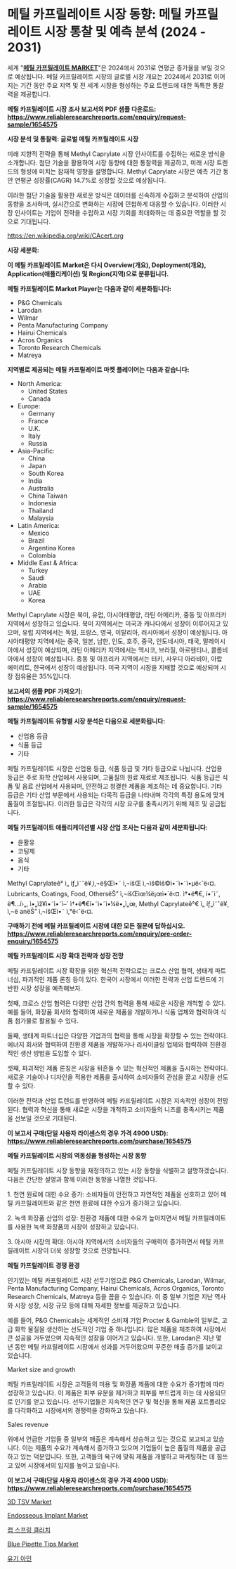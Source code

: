 <p><h1>메틸 카프릴레이트 시장 동향: 메틸 카프릴레이트 시장 통찰 및 예측 분석 (2024 - 2031)</h1></p><p>세계 "<strong><a href="https://www.reliableresearchreports.com/methyl-caprylate-r1654575">메틸 카프릴레이트 MARKET</a></strong>"은 2024에서 2031로 연평균 증가율을 보일 것으로 예상됩니다. 메틸 카프릴레이트 시장의 글로벌 시장 개요는 2024에서 2031로 이어지는 기간 동안 주요 지역 및 전 세계 시장을 형성하는 주요 트렌드에 대한 독특한 통찰력을 제공합니다.</p>
<p><strong>메틸 카프릴레이트 시장 조사 보고서의 PDF 샘플 다운로드: <a href="https://www.reliableresearchreports.com/enquiry/request-sample/1654575">https://www.reliableresearchreports.com/enquiry/request-sample/1654575</a></strong></p>
<p><strong>시장 분석 및 통찰력: 글로벌 메틸 카프릴레이트 시장</strong></p>
<p><p>미래 지향적 전략을 통해 Methyl Caprylate 시장 인사이트를 수집하는 새로운 방식을 소개합니다. 첨단 기술을 활용하여 시장 동향에 대한 통찰력을 제공하고, 미래 시장 트렌드의 형성에 미치는 잠재적 영향을 설명합니다. Methyl Caprylate 시장은 예측 기간 동안 연평균 성장률(CAGR) 14.7%로 성장할 것으로 예상됩니다.</p><p>이러한 첨단 기술을 활용한 새로운 방식은 데이터를 신속하게 수집하고 분석하여 산업의 동향을 조사하며, 실시간으로 변화하는 시장에 민첩하게 대응할 수 있습니다. 이러한 시장 인사이트는 기업이 전략을 수립하고 시장 기회를 최대화하는 데 중요한 역할을 할 것으로 기대됩니다.</p></p>
<p><a href="%7CAUTHORITHY_DOMAIN_URL%7C">https://en.wikipedia.org/wiki/CAcert.org</a></p>
<p><strong>시장 세분화:</strong></p>
<p><strong>이 메틸 카프릴레이트 Market은 다시 Overview(개요), Deployment(개요), Application(애플리케이션) 및 Region(지역)으로 분류됩니다.</strong></p>
<p><strong>메틸 카프릴레이트 Market Player는 다음과 같이 세분화됩니다:</strong></p>
<p><ul><li>P&G Chemicals</li><li>Larodan</li><li>Wilmar</li><li>Penta Manufacturing Company</li><li>Hairui Chemicals</li><li>Acros Organics</li><li>Toronto Research Chemicals</li><li>Matreya</li></ul></p>
<p><strong>지역별로 제공되는 메틸 카프릴레이트 마켓 플레이어는 다음과 같습니다:</strong></p>
<p><ul>
    <li>
        North America:
        <ul>
            <li>United States</li>
            <li>Canada</li>
        </ul>
    </li>
    <li>
        Europe:
        <ul>
            <li>Germany</li>
            <li>France</li>
            <li>U.K.</li>
            <li>Italy</li>
            <li>Russia</li>
        </ul>
    </li>
    <li>
        Asia-Pacific:
        <ul>
            <li>China</li>
            <li>Japan</li>
            <li>South Korea</li>
            <li>India</li>
            <li>Australia</li>
            <li>China Taiwan</li>
            <li>Indonesia</li>
            <li>Thailand</li>
            <li>Malaysia</li>
        </ul>
    </li>
    <li>
        Latin America:
        <ul>
            <li>Mexico</li>
            <li>Brazil</li>
            <li>Argentina Korea</li>
            <li>Colombia</li>
        </ul>
    </li>
    <li>
        Middle East & Africa:
        <ul>
            <li>Turkey</li>
            <li>Saudi</li>
            <li>Arabia</li>
            <li>UAE</li>
            <li>Korea</li>
        </ul>
    </li>
    </ul></p>
<p><p>Methyl Caprylate 시장은 북미, 유럽, 아시아태평양, 라틴 아메리카, 중동 및 아프리카 지역에서 성장하고 있습니다. 북미 지역에서는 미국과 캐나다에서 성장이 이루어지고 있으며, 유럽 지역에서는 독일, 프랑스, 영국, 이탈리아, 러시아에서 성장이 예상됩니다. 아시아태평양 지역에서는 중국, 일본, 남한, 인도, 호주, 중국, 인도네시아, 태국, 말레이시아에서 성장이 예상되며, 라틴 아메리카 지역에서는 멕시코, 브라질, 아르헨티나, 콜롬비아에서 성장이 예상됩니다. 중동 및 아프리카 지역에서는 터키, 사우디 아라비아, 아랍 에미리트, 한국에서 성장이 예상됩니다. 미국 지역이 시장을 지배할 것으로 예상되며 시장 점유율은 35%입니다.</p></p>
<p><strong>보고서의 샘플 PDF 가져오기: <a href="https://www.reliableresearchreports.com/enquiry/request-sample/1654575">https://www.reliableresearchreports.com/enquiry/request-sample/1654575</a></strong></p>
<p><strong>메틸 카프릴레이트 유형별 시장 분석은 다음으로 세분화됩니다:</strong></p>
<p><ul><li>산업용 등급</li><li>식품 등급</li><li>기타</li></ul></p>
<p><p>메틸 카프릴레이트 시장은 산업용 등급, 식품 등급 및 기타 등급으로 나뉩니다. 산업용 등급은 주로 화학 산업에서 사용되며, 고품질의 원료 재료로 제조됩니다. 식품 등급은 식품 및 음료 산업에서 사용되며, 안전하고 청결한 제품을 제조하는 데 중요합니다. 기타 등급은 기타 산업 부문에서 사용되는 다목적 등급을 나타내며 각각의 특정 용도에 맞게 품질이 조절됩니다. 이러한 등급은 각각의 시장 요구를 충족시키기 위해 제조 및 공급됩니다.</p></p>
<p><strong>메틸 카프릴레이트 애플리케이션별 시장 산업 조사는 다음과 같이 세분화됩니다:</strong></p>
<p><ul><li>윤활유</li><li>코팅제</li><li>음식</li><li>기타</li></ul></p>
<p><p>Methyl Caprylateê° ì„ íƒ„ì˜ˆë¥¸ì‚¬ë§Œì•˜ ì‚¬íšŒ ì‚¬ìš©ìš©ì•˜ì•˜ì•µë‹ˆë‹¤. Lubricants, Coatings, Food, OthersëŠ” ì‚¬íšŒìœ¼ë¡œì•´ë‹¤. ì†•ë¶€, í•˜ì˜, ë¶…í›„, ì•„ìž¥ì•˜ì•˜ì–´ ì†•ë¶€í•˜ì•˜ì•¼ë•„ì„œ, Methyl Caprylateê°€ ì„ íƒ„ì˜ˆë¥¸ ì‚¬ë anëŠ” ì‚¬íšŒì•˜ ì‚°ë‹ˆë‹¤.</p></p>
<p><strong>구매하기 전에 메틸 카프릴레이트 시장에 대한 모든 질문에 답하십시오. <a href="https://www.reliableresearchreports.com/enquiry/pre-order-enquiry/1654575">https://www.reliableresearchreports.com/enquiry/pre-order-enquiry/1654575</a></strong></p>
<p><strong>메틸 카프릴레이트 시장 확대 전략과 성장 전망</strong></p>
<p><p>메틸 카프릴레이트 시장 확장을 위한 혁신적 전략으로는 크로스 산업 협력, 생태계 파트너십, 파괴적인 제품 론칭 등이 있다. 한국어 시장에서 이러한 전략과 산업 트렌드에 기반한 시장 성장을 예측해보자.</p><p>첫째, 크로스 산업 협력은 다양한 산업 간의 협력을 통해 새로운 시장을 개척할 수 있다. 예를 들어, 화장품 회사와 협력하여 새로운 제품을 개발하거나 식품 업체와 협력하여 식품 첨가물로 활용될 수 있다.</p><p>둘째, 생태계 파트너십은 다양한 기업과의 협력을 통해 시장을 확장할 수 있는 전략이다. 에너지 회사와 협력하여 친환경 제품을 개발하거나 리사이클링 업체와 협력하여 친환경적인 생산 방법을 도입할 수 있다.</p><p>셋째, 파괴적인 제품 론칭은 시장을 뒤흔들 수 있는 혁신적인 제품을 출시하는 전략이다. 새로운 기술이나 디자인을 적용한 제품을 출시하여 소비자들의 관심을 끌고 시장을 선도할 수 있다.</p><p>이러한 전략과 산업 트렌드를 반영하여 메틸 카프릴레이트 시장은 지속적인 성장이 전망된다. 협력과 혁신을 통해 새로운 시장을 개척하고 소비자들의 니즈를 충족시키는 제품을 선보일 것으로 기대된다.</p></p>
<p><strong>이 보고서 구매(단일 사용자 라이센스의 경우 가격 4900 USD): <a href="https://www.reliableresearchreports.com/purchase/1654575">https://www.reliableresearchreports.com/purchase/1654575</a></strong></p>
<p><strong>메틸 카프릴레이트 시장의 역동성을 형성하는 시장 동향</strong></p>
<p><p>메틸 카프릴레이트 시장 동향을 재정의하고 있는 시장 동향을 식별하고 설명하겠습니다. 다음은 간단한 설명과 함께 이러한 동향을 나열한 것입니다.</p><p>1. 천연 원료에 대한 수요 증가: 소비자들이 안전하고 자연적인 제품을 선호하고 있어 메틸 카프릴레이트와 같은 천연 원료에 대한 수요가 증가하고 있습니다.</p><p>2. 녹색 화장품 산업의 성장: 친환경 제품에 대한 수요가 높아지면서 메틸 카프릴레이트를 사용한 녹색 화장품의 시장이 성장하고 있습니다.</p><p>3. 아시아 시장의 확대: 아시아 지역에서의 소비자들의 구매력이 증가하면서 메틸 카프릴레이트 시장이 더욱 성장할 것으로 전망됩니다.</p></p>
<p><strong>메틸 카프릴레이트 경쟁 환경</strong></p>
<p><p>인기있는 메틸 카프릴레이트 시장 선두기업으로 P&G Chemicals, Larodan, Wilmar, Penta Manufacturing Company, Hairui Chemicals, Acros Organics, Toronto Research Chemicals, Matreya 등을 꼽을 수 있습니다. 이 중 일부 기업은 지난 역사와 시장 성장, 시장 규모 등에 대해 자세한 정보를 제공하고 있습니다.</p><p>예를 들어, P&G Chemicals는 세계적인 소비재 기업 Procter & Gamble의 일부로, 고급 화학 물질을 생산하는 선도적인 기업 중 하나입니다. 많은 제품을 제조하여 시장에서 큰 성공을 거두었으며 지속적인 성장을 이어가고 있습니다. 또한, Larodan은 지난 몇 년 동안 메틸 카프릴레이트 시장에서 성과를 거두어왔으며 꾸준한 매출 증가를 보이고 있습니다.</p><p>Market size and growth</p><p>메틸 카프릴레이트 시장은 고객들의 미용 및 화장품 제품에 대한 수요가 증가함에 따라 성장하고 있습니다. 이 제품은 피부 유분을 제거하고 피부를 부드럽게 하는 데 사용되므로 인기를 얻고 있습니다. 선두기업들은 지속적인 연구 및 혁신을 통해 제품 포트폴리오를 다각화하고 시장에서의 경쟁력을 강화하고 있습니다. </p><p>Sales revenue</p><p>위에서 언급한 기업들 중 일부의 매출은 계속해서 상승하고 있는 것으로 보고되고 있습니다. 이는 제품의 수요가 계속해서 증가하고 있으며 기업들이 높은 품질의 제품을 공급하고 있는 덕분입니다. 또한, 고객들의 욕구에 맞춰 제품을 개발하고 마케팅하는 데 힘쓰고 있어 시장에서의 입지를 높이고 있습니다.</p></p>
<p><strong>이 보고서 구매(단일 사용자 라이센스의 경우 가격 4900 USD): <a href="https://www.reliableresearchreports.com/purchase/1654575">https://www.reliableresearchreports.com/purchase/1654575</a></strong></p>
<p><p><a href="https://medium.com/@alberthenry754/3d-tsv-market-size-share-trends-analysis-report-by-product-memory-mems-cmos-image-2fec6291c576">3D TSV Market</a></p><p><a href="https://github.com/SheilaBruen2023/Market-Research-Report-List-2/blob/main/endosseous-implant-market.md">Endosseous Implant Market</a></p><p><a href="https://github.com/shampaakter36/Market-Research-Report-List-2/blob/main/433288575104.md">랩 스프링 클러치</a></p><p><a href="https://github.com/arionmp/Market-Research-Report-List-4/blob/main/blue-pipette-tips-market.md">Blue Pipette Tips Market</a></p><p><a href="https://github.com/LuckeyCorbin/Market-Research-Report-List-2/blob/main/721064475105.md">유기 아민</a></p></p>